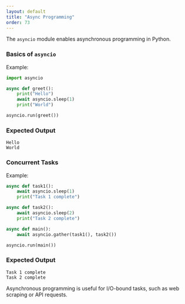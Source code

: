 ```yaml
---
layout: default
title: "Async Programming"
order: 73
---
```


The `asyncio` module enables asynchronous programming in Python.

### Basics of `asyncio`

Example:

```python
import asyncio

async def greet():
    print("Hello")
    await asyncio.sleep(1)
    print("World")

asyncio.run(greet())
```

### Expected Output

```plaintext
Hello
World
```

### Concurrent Tasks

Example:

```python
async def task1():
    await asyncio.sleep(1)
    print("Task 1 complete")

async def task2():
    await asyncio.sleep(2)
    print("Task 2 complete")

async def main():
    await asyncio.gather(task1(), task2())

asyncio.run(main())
```

### Expected Output

```plaintext
Task 1 complete
Task 2 complete
```

Asynchronous programming is useful for I/O-bound tasks, such as web scraping or API requests.
